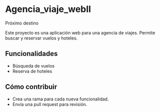 # Agencia_viaje_webII

Próximo destino

Este proyecto es una aplicación web para una agencia de viajes. Permite buscar y reservar vuelos y hoteles.

## Funcionalidades

- Búsqueda de vuelos
- Reserva de hoteles

## Cómo contribuir

- Crea una rama para cada nueva funcionalidad.
- Envía una pull request para revisión.
